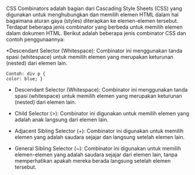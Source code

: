 CSS Combinators adalah bagian dari Cascading Style Sheets (CSS) yang digunakan untuk menghubungkan dan memilih elemen HTML dalam hal bagaimana aturan gaya (styles) diterapkan ke elemen-elemen tersebut. Terdapat beberapa jenis combinator yang berbeda untuk memilih elemen dalam dokumen HTML. Berikut adalah beberapa jenis combinator CSS dan contoh penggunaannya:

*Descendant Selector (Whitespace):
    Combinator ini menggunakan tanda spasi (whitespace) untuk memilih elemen yang merupakan keturunan (nested) dari elemen lain.

    Contoh: div p {
    color: blue; }

* Descendant Selector (Whitespace):
Combinator ini menggunakan tanda spasi (whitespace) untuk memilih elemen yang merupakan keturunan (nested) dari elemen lain.


* Child Selector (>):
Combinator ini digunakan untuk memilih elemen yang adalah anak langsung dari elemen lain.

* Adjacent Sibling Selector (+):
Combinator ini digunakan untuk memilih elemen yang adalah saudara sejajar dan langsung setelah elemen lain.

* General Sibling Selector (~):
Combinator ini digunakan untuk memilih elemen-elemen yang adalah saudara sejajar dari elemen lain, tanpa memperhatikan apakah mereka berada langsung setelah elemen tersebut.

